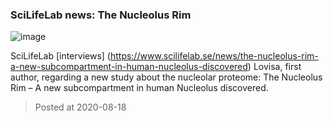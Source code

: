 ### SciLifeLab news: The Nucleolus Rim
![image](./images/news_20200818.png)

SciLifeLab [interviews] (https://www.scilifelab.se/news/the-nucleolus-rim-a-new-subcompartment-in-human-nucleolus-discovered) Lovisa, first author, regarding a new study about the nucleolar proteome: The Nucleolus Rim – A new subcompartment in human Nucleolus discovered.


> Posted at 2020-08-18




